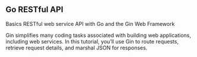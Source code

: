 ## Go RESTful API
Basics RESTful web service API with Go and the Gin Web Framework 

Gin simplifies many coding tasks associated with building web applications, including web services. In this tutorial, you’ll use Gin to route requests, retrieve request details, and marshal JSON for responses.